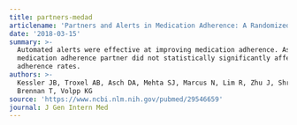```yaml
---
title: partners-medad
articlename: 'Partners and Alerts in Medication Adherence: A Randomized Clinical Trial'
date: '2018-03-15'
summary: >-
  Automated alerts were effective at improving medication adherence. Assigning a
  medication adherence partner did not statistically significantly affect
  adherence rates.
authors: >-
  Kessler JB, Troxel AB, Asch DA, Mehta SJ, Marcus N, Lim R, Zhu J, Shrank W,
  Brennan T, Volpp KG
source: 'https://www.ncbi.nlm.nih.gov/pubmed/29546659'
journal: J Gen Intern Med
---
```


